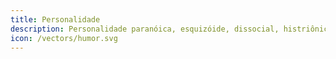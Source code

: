 ```yaml
---
title: Personalidade
description: Personalidade paranóica, esquizóide, dissocial, histriônica, anancástica e Borderline.
icon: /vectors/humor.svg
---
```

